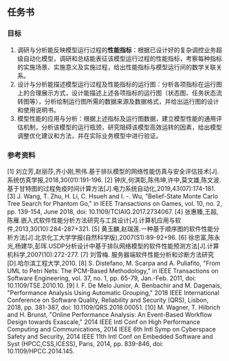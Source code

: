 ## 任务书

### 目标

1. 调研与分析能反映模型运行过程的**性能指标**：根据已设计好的复杂调控业务超级自动化模型，调研和总结能表征该模型运行过程的性能指标，考察每种指标的实施场景、实施意义及实施过程，给出性能指标与模型运行间的数学关联关系。
2. 设计与分析能描述模型运行过程及性能指标的运行图：分析各项指标在运行图上的合理展示方式，设计能描述上述各项指标的运行图（状态图、任务状态流转图等），分析绘制运行图所需的数据来源及数据格式，并给出运行图的设计和使用说明书。
3. 模型性能的应用与分析：根据上述指标及运行图数据，建立模型性能的通用评估机制，分析该模型的运行瓶颈，研究阻碍该模型高效运转的因素，给出模型调整优化建议和方法，并在实际业务模型中进行验证。

### 参考资料

[1] 刘立芳,赵丽莎,齐小刚,熊伟.基于排队模型的网络性能仿真与安全评估技术[J].系统仿真学报,2018,30(01):191-196.
[2] 钟庆,何淇彰,陈伟坤,许中,莫文雄,陈文波.基于甘特图的过程免疫时间计算方法[J].电力系统自动化,2019,43(07):174-181.
[3] J. Wang, T. Zhu, H. Li, C. Hsueh and I. -. Wu, "Belief-State Monte Carlo Tree Search for Phantom Go," in IEEE Transactions on Games, vol. 10, no. 2, pp. 139-154, June 2018, doi: 10.1109/TCIAIG.2017.2734067.
[4] 张惠臻,王超,陈雁.嵌入式软件性能分析方法研究与工具设计[J].计算机应用与软件,2013,30(10):284-287+321.
[5] 黄玉麟,赵瑞莲.一种基于顺序图的软件性能分析方法[J].北京化工大学学报(自然科学版),2007(S1):89-92+96.
[6] 徐忠富,陈永光,杨建华,彭珲.USDP分析设计中基于排队网络模型的软件性能预测方法[J].计算机科学,2007(10):272-277.
[7] 刘雪梅. 服务器端软件性能分析和诊断方法研究[D].哈尔滨工程大学,2010.
[8] S. Distefano, M. Scarpa and A. Puliafito, "From UML to Petri Nets: The PCM-Based Methodology," in IEEE Transactions on Software Engineering, vol. 37, no. 1, pp. 65-79, Jan.-Feb. 2011, doi: 10.1109/TSE.2010.10.
[9] I. F. De Melo Junior, A. Benbachir and M. Dagenais, "Performance Analysis Using Automatic Grouping," 2018 IEEE International Conference on Software Quality, Reliability and Security (QRS), Lisbon, 2018, pp. 381-387, doi: 10.1109/QRS.2018.00051.
[10] M. Wagner, T. Hilbrich and H. Brunst, "Online Performance Analysis: An Event-Based Workflow Design towards Exascale," 2014 IEEE Intl Conf on High Performance Computing and Communications, 2014 IEEE 6th Intl Symp on Cyberspace Safety and Security, 2014 IEEE 11th Intl Conf on Embedded Software and Syst (HPCC,CSS,ICESS), Paris, 2014, pp. 839-846, doi: 10.1109/HPCC.2014.145.